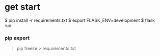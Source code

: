 # get start
$ pip install -r requirements.txt
$ export FLASK_ENV=development
$ flask run


### pip export
> pip freeze > requirements.txt